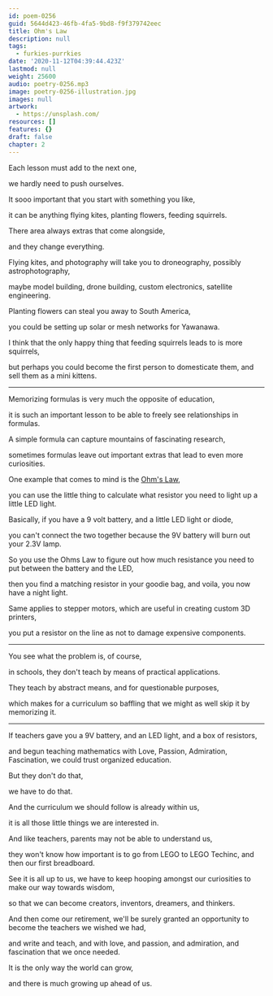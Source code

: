 ```yaml
---
id: poem-0256
guid: 5644d423-46fb-4fa5-9bd8-f9f379742eec
title: Ohm's Law
description: null
tags:
  - furkies-purrkies
date: '2020-11-12T04:39:44.423Z'
lastmod: null
weight: 25600
audio: poetry-0256.mp3
image: poetry-0256-illustration.jpg
images: null
artwork:
  - https://unsplash.com/
resources: []
features: {}
draft: false
chapter: 2
---
```


Each lesson must add to the next one,

we hardly need to push ourselves.

It sooo important that you start with something you like,

it can be anything flying kites, planting flowers, feeding squirrels.

There area always extras that come alongside,

and they change everything.

Flying kites, and photography will take you to droneography, possibly astrophotography,

maybe model building, drone building, custom electronics, satellite engineering.

Planting flowers can steal you away to South America,

you could be setting up solar or mesh networks for Yawanawa.

I think that the only happy thing that feeding squirrels leads to is more squirrels,

but perhaps you could become the first person to domesticate them, and sell them as a mini kittens.

---

Memorizing formulas is very much the opposite of education,

it is such an important lesson to be able to freely see relationships in formulas.

A simple formula can capture mountains of fascinating research,

sometimes formulas leave out important extras that lead to even more curiosities.

One example that comes to mind is the [Ohm's Law](https://en.wikipedia.org/wiki/Ohm's_law),

you can use the little thing to calculate what resistor you need to light up a little LED light.

Basically, if you have a 9 volt battery, and a little LED light or diode,

you can't connect the two together because the 9V battery will burn out your 2.3V lamp.

So you use the Ohms Law to figure out how much resistance you need to put between the battery and the LED,

then you find a matching resistor in your goodie bag, and voila, you now have a night light.

Same applies to stepper motors, which are useful in creating custom 3D printers,

you put a resistor on the line as not to damage expensive components.

---

You see what the problem is, of course,

in schools, they don't teach by means of practical applications.

They teach by abstract means, and for questionable purposes,

which makes for a curriculum so baffling that we might as well skip it by memorizing it.

---

If teachers gave you a 9V battery, and an LED light, and a box of resistors,

and begun teaching mathematics with Love, Passion, Admiration, Fascination, we could trust organized education.

But they don't do that,

we have to do that.

And the curriculum we should follow is already within us,

it is all those little things we are interested in.

And like teachers, parents may not be able to understand us,

they won't know how important is to go from LEGO to LEGO Techinc, and then our first breadboard.

See it is all up to us, we have to keep hooping amongst our curiosities to make our way towards wisdom,

so that we can become creators, inventors, dreamers, and thinkers.

And then come our retirement, we'll be surely granted an opportunity to become the teachers we wished we had,

and write and teach, and with love, and passion, and admiration, and fascination that we once needed.

It is the only way the world can grow,

and there is much growing up ahead of us.
